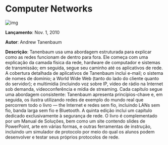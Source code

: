 # Computer Networks

![img](https://i.imgur.com/uVbfy0H.jpeg)

**Lançamento**: Nov. 1, 2010

**Autor**: Andrew Tanenbaum

**Descrição**: Tanenbaum usa uma abordagem estruturada para explicar como as redes funcionam de dentro para fora. Ele começa com uma explicação da camada física da rede, hardware de computador e sistemas de transmissão; em seguida, segue seu caminho até os aplicativos de rede. A cobertura detalhada de aplicativos de Tanenbaum inclui e-mail; o sistema de nomes de domínio; a World Wide Web (tanto do lado do cliente quanto do servidor); e multimídia (incluindo voz sobre IP, vídeo de rádio na Internet sob demanda, videoconferência e mídia de streaming. Cada capítulo segue uma abordagem consistente: Tanenbaum apresenta princípios-chave e, em seguida, os ilustra utilizando redes de exemplo do mundo real que percorrem todo o livro ― the Internet e redes sem fio, incluindo LANs sem fio, banda larga sem fio e Bluetooth. A quinta edição inclui um capítulo dedicado exclusivamente à segurança de rede. O livro é complementado por um Manual de Soluções, bem como um site contendo slides de PowerPoint, arte em várias formas, e outras ferramentas de instrução, incluindo um simulador de protocolo por meio do qual os alunos podem desenvolver e testar seus próprios protocolos de rede.